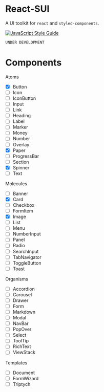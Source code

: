 # React-SUI

A UI toolkit for `react` and `styled-components`.

[![JavaScript Style Guide](https://img.shields.io/badge/code_style-standard-brightgreen.svg)](https://standardjs.com)


```
UNDER DEVELOPMENT
```

# Components

Atoms
- [X] Button
- [ ] Icon
- [ ] IconButton
- [ ] Input
- [ ] Link
- [ ] Heading
- [ ] Label
- [ ] Marker
- [ ] Money
- [ ] Number
- [ ] Overlay
- [X] Paper
- [ ] ProgressBar
- [ ] Section
- [X] Spinner
- [ ] Text

Molecules
- [ ] Banner
- [X] Card
- [ ] Checkbox
- [ ] FormItem
- [X] Image
- [ ] List
- [ ] Menu
- [ ] NumberInput
- [ ] Panel
- [ ] Radio
- [ ] SearchInput
- [ ] TabNavigator
- [ ] ToggleButton
- [ ] Toast

Organisms
- [ ] Accordion
- [ ] Carousel
- [ ] Drawer
- [ ] Form
- [ ] Markdown
- [ ] Modal
- [ ] NavBar
- [ ] PopOver
- [ ] Select
- [ ] ToolTip
- [ ] RichText
- [ ] ViewStack

Templates
- [ ] Document
- [ ] FormWizard
- [ ] Triptych
